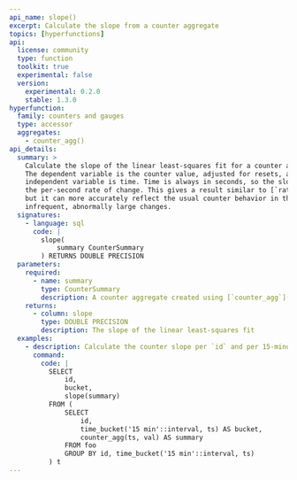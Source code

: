 ```yaml
---
api_name: slope()
excerpt: Calculate the slope from a counter aggregate
topics: [hyperfunctions]
api:
  license: community
  type: function
  toolkit: true
  experimental: false
  version:
    experimental: 0.2.0
    stable: 1.3.0
hyperfunction:
  family: counters and gauges
  type: accessor
  aggregates:
    - counter_agg()
api_details:
  summary: >
    Calculate the slope of the linear least-squares fit for a counter aggregate.
    The dependent variable is the counter value, adjusted for resets, and the
    independent variable is time. Time is always in seconds, so the slope estimates
    the per-second rate of change. This gives a result similar to [`rate`](#rate),
    but it can more accurately reflect the usual counter behavior in the presence of
    infrequent, abnormally large changes.
  signatures:
    - language: sql
      code: |
        slope(
            summary CounterSummary
        ) RETURNS DOUBLE PRECISION
  parameters:
    required:
      - name: summary
        type: CounterSummary
        description: A counter aggregate created using [`counter_agg`](#counter_agg)
    returns:
      - column: slope
        type: DOUBLE PRECISION
        description: The slope of the linear least-squares fit
  examples:
    - description: Calculate the counter slope per `id` and per 15-minute interval.
      command:
        code: |
          SELECT
              id,
              bucket,
              slope(summary)
          FROM (
              SELECT
                  id,
                  time_bucket('15 min'::interval, ts) AS bucket,
                  counter_agg(ts, val) AS summary
              FROM foo
              GROUP BY id, time_bucket('15 min'::interval, ts)
          ) t
---
```


